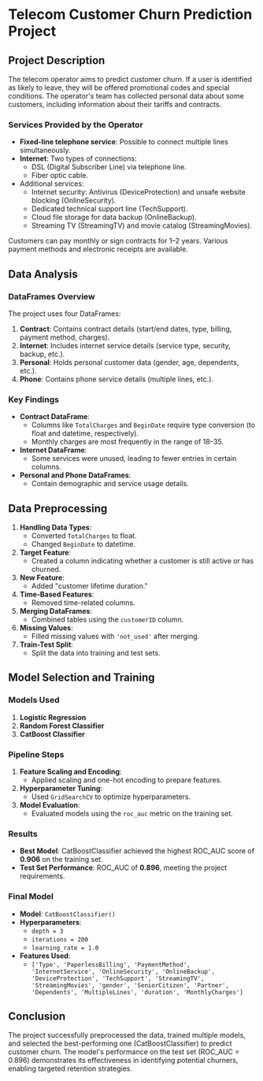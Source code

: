 # Telecom Customer Churn Prediction Project

## Project Description

The telecom operator aims to predict customer churn. If a user is identified as likely to leave, they will be offered promotional codes and special conditions. The operator's team has collected personal data about some customers, including information about their tariffs and contracts.

### Services Provided by the Operator
- **Fixed-line telephone service**: Possible to connect multiple lines simultaneously.
- **Internet**: Two types of connections:
  - DSL (Digital Subscriber Line) via telephone line.
  - Fiber optic cable.
- Additional services:
  - Internet security: Antivirus (DeviceProtection) and unsafe website blocking (OnlineSecurity).
  - Dedicated technical support line (TechSupport).
  - Cloud file storage for data backup (OnlineBackup).
  - Streaming TV (StreamingTV) and movie catalog (StreamingMovies).

Customers can pay monthly or sign contracts for 1–2 years. Various payment methods and electronic receipts are available.

## Data Analysis

### DataFrames Overview
The project uses four DataFrames:
1. **Contract**: Contains contract details (start/end dates, type, billing, payment method, charges).
2. **Internet**: Includes internet service details (service type, security, backup, etc.).
3. **Personal**: Holds personal customer data (gender, age, dependents, etc.).
4. **Phone**: Contains phone service details (multiple lines, etc.).

### Key Findings
- **Contract DataFrame**: 
  - Columns like `TotalCharges` and `BeginDate` require type conversion (to float and datetime, respectively).
  - Monthly charges are most frequently in the range of 18–35.
- **Internet DataFrame**: 
  - Some services were unused, leading to fewer entries in certain columns.
- **Personal and Phone DataFrames**: 
  - Contain demographic and service usage details.

## Data Preprocessing
1. **Handling Data Types**:
   - Converted `TotalCharges` to float.
   - Changed `BeginDate` to datetime.
2. **Target Feature**:
   - Created a column indicating whether a customer is still active or has churned.
3. **New Feature**:
   - Added "customer lifetime duration."
4. **Time-Based Features**:
   - Removed time-related columns.
5. **Merging DataFrames**:
   - Combined tables using the `customerID` column.
6. **Missing Values**:
   - Filled missing values with `'not_used'` after merging.
7. **Train-Test Split**:
   - Split the data into training and test sets.

## Model Selection and Training
### Models Used
1. **Logistic Regression**
2. **Random Forest Classifier**
3. **CatBoost Classifier**

### Pipeline Steps
1. **Feature Scaling and Encoding**:
   - Applied scaling and one-hot encoding to prepare features.
2. **Hyperparameter Tuning**:
   - Used `GridSearchCV` to optimize hyperparameters.
3. **Model Evaluation**:
   - Evaluated models using the `roc_auc` metric on the training set.

### Results
- **Best Model**: CatBoostClassifier achieved the highest ROC_AUC score of **0.906** on the training set.
- **Test Set Performance**: ROC_AUC of **0.896**, meeting the project requirements.

### Final Model
- **Model**: `CatBoostClassifier()`
- **Hyperparameters**:
  - `depth = 3`
  - `iterations = 200`
  - `learning_rate = 1.0`
- **Features Used**:
  - `['Type', 'PaperlessBilling', 'PaymentMethod', 'InternetService', 'OnlineSecurity', 'OnlineBackup', 'DeviceProtection', 'TechSupport', 'StreamingTV', 'StreamingMovies', 'gender', 'SeniorCitizen', 'Partner', 'Dependents', 'MultipleLines', 'duration', 'MonthlyCharges']`

## Conclusion
The project successfully preprocessed the data, trained multiple models, and selected the best-performing one (CatBoostClassifier) to predict customer churn. The model's performance on the test set (ROC_AUC = 0.896) demonstrates its effectiveness in identifying potential churners, enabling targeted retention strategies.
